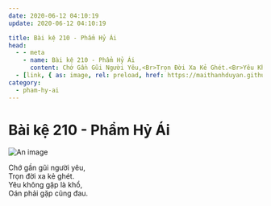 ```yaml
---
date: 2020-06-12 04:10:19
update: 2020-06-12 04:10:19

title: Bài kệ 210 - Phẩm Hỷ Ái
head:
  - - meta
    - name: Bài kệ 210 - Phẩm Hỷ Ái
      content: Chớ Gần Gũi Người Yêu,<Br>Trọn Đời Xa Kẻ Ghét.<Br>Yêu Không Gặp Là Khổ,<Br>Oán Phải Gặp Cũng Đau.<Br>
  - [link, { as: image, rel: preload, href: https://maithanhduyan.github.io/kinh-phap-cu/img/pham-hy-ai/pham-hy-ai-210.jpg }]
category:
  - pham-hy-ai
---
```


# Bài kệ 210 - Phẩm Hỷ Ái

![An image](/img/pham-hy-ai/pham-hy-ai-210.jpg)

Chớ gần gũi người yêu,<br>Trọn đời xa kẻ ghét.<br>Yêu không gặp là khổ,<br>Oán phải gặp cũng đau.<br>
